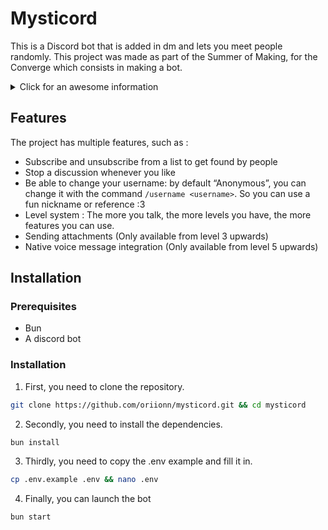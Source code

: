 # Mysticord
This is a Discord bot that is added in dm and lets you meet people randomly.
This project was made as part of the Summer of Making, for the Converge which consists in making a bot.

<details>
    <summary>Click for an awesome information</summary>
    I did it mostly for blahaj :3
</details>

## Features
The project has multiple features, such as :
- Subscribe and unsubscribe from a list to get found by people
- Stop a discussion whenever you like
- Be able to change your username: by default “Anonymous”, you can change it with the command `/username <username>`. So you can use a fun nickname or reference :3
- Level system : The more you talk, the more levels you have, the more features you can use.
- Sending attachments (Only available from level 3 upwards)
- Native voice message integration (Only available from level 5 upwards)

## Installation
### Prerequisites
- Bun
- A discord bot

### Installation
1. First, you need to clone the repository.
```sh
git clone https://github.com/oriionn/mysticord.git && cd mysticord
```
2. Secondly, you need to install the dependencies.
```sh
bun install
```
3. Thirdly, you need to copy the .env example and fill it in.
```sh
cp .env.example .env && nano .env
```
4. Finally, you can launch the bot
```sh
bun start
```
